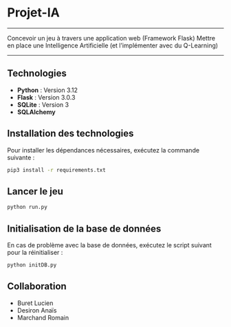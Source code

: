 # Projet-IA
***
Concevoir un jeu à travers une application web (Framework Flask)
Mettre en place une Intelligence Artificielle (et l’implémenter avec du Q-Learning)
***
## Technologies
- **Python** : Version 3.12
- **Flask** : Version 3.0.3
- **SQLite** : Version 3
- **SQLAlchemy**
## Installation des technologies
Pour installer les dépendances nécessaires, exécutez la commande suivante :

```bash
pip3 install -r requirements.txt
```

## Lancer le jeu
```bash
python run.py
```

## Initialisation de la base de données

En cas de problème avec la base de données, exécutez le script suivant pour la réinitialiser :

```bash
python initDB.py
```

## Collaboration
- Buret Lucien
- Desiron Anaïs
- Marchand Romain